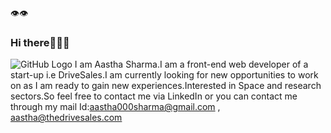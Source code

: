 👁️👁️
### Hi there🙋🏻‍♀️

<!--
**aaztha/aaztha** is a ✨ _special_ ✨ repository because its `README.md` (this file) appears on your GitHub profile.

Here are some ideas to get you started:

- 🔭 I’m currently working on ...
- 🌱 I’m currently learning ...
- 👯 I’m looking to collaborate on ...
- 🤔 I’m looking for help with ...
- 💬 Ask me about ...
- 📫 How to reach me: ...
- 😄 Pronouns: ...
- ⚡ Fun fact: ...
-->
![GitHub Logo](2.jpg)
I am Aastha Sharma.I am a front-end web developer of a start-up i.e DriveSales.I am currently looking for new opportunities to work on as I am ready to gain new experiences.Interested in Space and research sectors.So feel free to contact me via LinkedIn or you can contact me through my mail Id:aastha000sharma@gmail.com , aastha@thedrivesales.com
